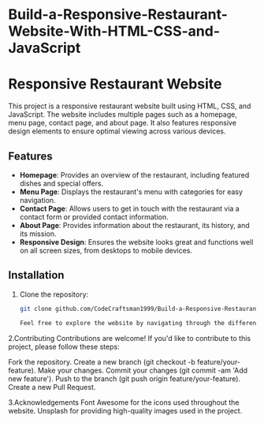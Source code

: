 # Build-a-Responsive-Restaurant-Website-With-HTML-CSS-and-JavaScript
# Responsive Restaurant Website


This project is a responsive restaurant website built using HTML, CSS, and JavaScript. The website includes multiple pages such as a homepage, menu page, contact page, and about page. It also features responsive design elements to ensure optimal viewing across various devices.

## Features

- **Homepage**: Provides an overview of the restaurant, including featured dishes and special offers.
- **Menu Page**: Displays the restaurant's menu with categories for easy navigation.
- **Contact Page**: Allows users to get in touch with the restaurant via a contact form or provided contact information.
- **About Page**: Provides information about the restaurant, its history, and its mission.
- **Responsive Design**: Ensures the website looks great and functions well on all screen sizes, from desktops to mobile devices.

## Installation

1. Clone the repository:

   ```bash
   git clone github.com/CodeCraftsman1999/Build-a-Responsive-Restaurant-Website-With-HTML-CSS-and-JavaScript.git

   Feel free to explore the website by navigating through the different pages. You can click on menu items, submit the contact form, or learn more about the restaurant's history on the about page.

2.Contributing
Contributions are welcome! If you'd like to contribute to this project, please follow these steps:

Fork the repository.
Create a new branch (git checkout -b feature/your-feature).
Make your changes.
Commit your changes (git commit -am 'Add new feature').
Push to the branch (git push origin feature/your-feature).
Create a new Pull Request.

3.Acknowledgements
Font Awesome for the icons used throughout the website.
Unsplash for providing high-quality images used in the project.


